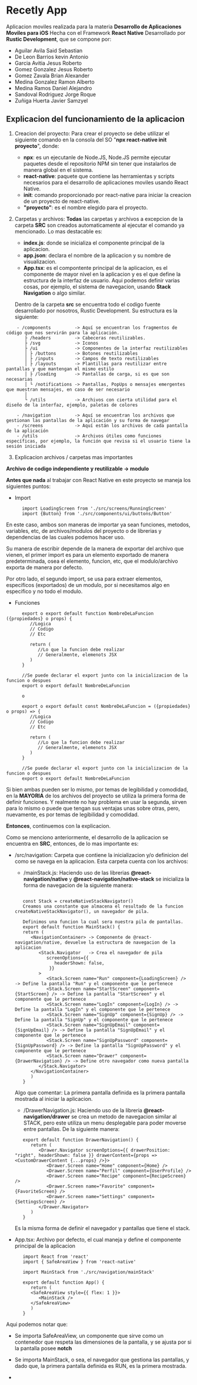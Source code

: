 # Recetly App
Aplicacion moviles realizada para la materia **Desarrollo de Aplicaciones Moviles para iOS**
Hecha con el Framework **React Native**
Desarrollado por **Rustic Development**, que se compone por:

- Aguilar Avila Said Sebastian
- De Leon Barrios kevin Antonio
- Garcia Avitia Jesus Roberto
- Gomez Gonzalez Jesus Roberto
- Gomez Zavala Brian Alexander
- Medina Gonzalez Ramon Alberto
- Medina Ramos Daniel Alejandro
- Sandoval Rodriguez Jorge Roque
- Zuñiga Huerta Javier Samzyel

## Explicacion del funcionamiento de la aplicacion 

1. Creacion del proyecto:
   Para crear el proyecto se debe utilizar el siguiente comando en la consola del SO "**npx react-native init proyecto**", donde:
   
   - **npx**: es un ejecutanle de Node.JS, Node.JS permite ejecutar paquetes desde el repositorio NPM sin tener que instalarlos de manera global en el sistema.
   - **react-native**: paquete que contiene las herramientas y scripts necesarios para el desarrollo de aplicaciones moviles usando React Native.
   - **init**: comando proporcionado por react-native para iniciar la creacion de un proyecto de react-native.
   - **"proyecto"**: es el nombre elegido para el proyecto.

2. Carpetas y archivos:
   **Todas** las carpetas y archivos a excepcion de la carpeta **SRC** son creados automaticamente al ejecutar el comando ya mencionado.
   Lo mas destacable es:
   - **index.js**: donde se inicializa el componente principal de la aplicacion.
   - **app.json**: declara el nombre de la aplicacion y su nombre de visualizacion.
   - **App.tsx**: es el compontente principal de la aplicacion, es el componente de mayor nivel en la aplicacion y es el que define la estructura de la interfaz de usuario. Aqui podemos definir varias cosas, por ejemplo, el sistema de navegacion, usando **Stack Navigation** o algo similar.

   Dentro de la carpeta **src** se encuentra todo el codigo fuente desarrollado por nosotros, Rustic Development.
   Su estructura es la siguiente:
```shell
    - /components         -> Aquí se encuentran los fragmentos de código que nos servirán para la aplicación.
       ├ /headers         -> Cabeceras reutilizables.
       ├ /svg             -> Iconos
       ├ /ui              -> Componentes de la interfaz reutilizables
       │ ├ /buttons       -> Botones reutilizables
       │ ├ /inputs        -> Campos de texto reutilizables
       │ ├ /layouts       -> Plantillas para reutilizar entre pantallas y que mantengan el mismo estilo
       │ ├ /loading       -> Pantallas de carga, si es que son necesarias
       │ └ /notifications -> Pantallas, PopUps o mensajes emergentes que muestran mensajes, en caso de ser necesario
       │
       └ /utils           -> Archivos con cierta utilidad para el diseño de la interfaz, ejemplo, paletas de colores
         
    - /navigation         -> Aquí se encuentran los archivos que gestionan las pantallas de la aplicación y su forma de navegar
    - /screens            -> Aquí están los archivos de cada pantalla de la aplicación
    - /utils              -> Archivos útiles como funciones específicas, por ejemplo, la función que revisa si el usuario tiene la sesión iniciada
```

3. Explicacion archivos / carpetas mas importantes

**Archivo de codigo independiente y reutilizable -> modulo**

**Antes que nada** al trabajar con React Native en este proyecto se maneja los siguientes puntos:

- Import
```shell 
      import LoadingScreen from './src/screens/RunningScreen'
      import {Button} from './src/components/ui/buttons/Button'
```
   En este caso, ambos son maneras de importar ya sean funciones, metodos, variables, etc, de archivos/modulos del proyecto o de librerias y dependencias de las cuales podemos hacer uso.

   Su manera de escribir depende de la manera de exportar del archivo que vienen, el primer import es para un elemento exportado de manera predeterminada, osea el elemento, funcion, etc, que el modulo/archivo exporta de manera por defecto.

   Por otro lado, el segundo import, se usa para extraer elementos, especificos (exportados) de un modulo, por si necesitamos algo en especifico y no todo el modulo.

- Funciones
```shell 
      export o export default function NombreDeLaFuncion ({propiedades} o props) {
         //Logica
         // Codigo
         // Etc

         return (
            //Lo que la funcion debe realizar
            // Generalmente, elemenots JSX
         )
      }

      //Se puede declarar el export junto con la inicializacion de la funcion o despues
      export o export default NombreDeLaFuncion

      o

      export o export default const NombreDeLaFuncion = ({propiedades} o props) => {
         //Logica
         // Codigo
         // Etc

         return (
            //Lo que la funcion debe realizar
            // Generalmente, elemenots JSX
         )
      }

      //Se puede declarar el export junto con la inicializacion de la funcion o despues
      export o export default NombreDeLaFuncion
```
   Si bien ambas pueden ser lo mismo, por temas de legibilidad y comodidad, en la **MAYORIA** de los archivos del proyecto se utiliza la primera forma de definir funciones. Y realmente no hay problema en usar la segunda, sirven para lo mismo o puede que tengan sus ventajas unas sobre otras, pero, nuevamente, es por temas de legibilidad y comodidad.

   **Entonces**, continuemos con la explicacion.
   
   Como se menciono anteriormente, el desarrollo de la aplicacion se encuentra en **SRC**, entonces, de lo mas importante es:
   - /src/navigation: Carpeta que contiene la inicializacion y/o definicion del como se navega en la aplicacion. Esta carpeta cuenta con los archivos:
      * /mainStack.js: Haciendo uso de las librerias **@react-navigation/native** y **@react-navigation/native-stack** se inicializa la forma de navegacion de la siguiente manera:
      ```shell

         const Stack = createNativeStackNavigator()
         Creamos una constante que almacena el resultado de la funcion createNativeStackNavigator(), un navegador de pila.

         Definimos una funcion la cual sera nuestra pila de pantallas.
         export default function MainStack() {
         return (
            <NavigationContainer> -> Componente de @react-navigation/native, devuelve la estructura de navegacion de la aplicacion
               <Stack.Navigator   -> Crea el navegador de pila
                  screenOptions={{
                     headerShown: false,
                   }}
               >
                  <Stack.Screen name="Run" component={LoadingScreen} />  -> Define la pantalla "Run" y el componente que le pertenece
                  <Stack.Screen name="StartScreen" component={StartScreen} /> -> Define la pantalla "StartScreen" y el componente que le pertenece
                  <Stack.Screen name="LogIn" component={LogIn} /> -> Define la pantalla "LogIn" y el componente que le pertenece
                  <Stack.Screen name="SignUp" component={SignUp} /> -> Define la pantalla "SignUp" y el componente que le pertenece
                  <Stack.Screen name="SignUpEmail" component={SignUpEmail} /> -> Define la pantalla "SignUpEmail" y el componente que le pertenece
                  <Stack.Screen name="SignUpPassword" component={SignUpPassword} /> -> Define la pantalla "SignUpPassword" y el componente que le pertenece
                  <Stack.Screen name="Drawer" component={DrawerNavigation} /> -> Define otro navegador como nueva pantalla
               </Stack.Navigator>
            </NavigationContainer>
            )
         }

      ```
      Algo que comentar: La primera pantalla definida es la primera pantalla mostrada al iniciar la aplicacion.

      * /DrawerNavigation.js: Haciendo uso de la libreria **@react-navigation/drawer** se crea un metodo de navegacion similar al STACK, pero este utiliza un menu desplegable para poder moverse entre pantallas. De la siguiente manera:
      ```shell
         export default function DrawerNavigation() {
            return (
               <Drawer.Navigator screenOptions={{ drawerPosition: "right", headerShown: false }} drawerContent={props => <CustomDrawerContent {...props} />}>
                  <Drawer.Screen name="Home" component={Home} />
                  <Drawer.Screen name="Perfil" component={UserProfile} />
                  <Drawer.Screen name="Recipe" component={RecipeScreen} />
                  <Drawer.Screen name="Favorite" component={FavoriteScreen} />
                  <Drawer.Screen name="Settings" component={SettingsScreen} />
               </Drawer.Navigator>
            )
         }
      ```
      Es la misma forma de definir el navegador y pantallas que tiene el stack.

   - App.tsx: Archivo por defecto, el cual maneja y define el componente principal de la aplicacion
      ```shell
         import React from 'react'
         import { SafeAreaView } from 'react-native'

         import MainStack from './src/navigation/mainStack'

         export default function App() {
            return (
            <SafeAreaView style={{ flex: 1 }}>
               <MainStack />
            </SafeAreaView>
            )
         }
      ```
   Aqui podemos notar que:
   - Se importa SafeAreaView, un componente que sirve como un contenedor que respeta las dimensiones de la pantalla, y se ajusta por si la pantalla posee **notch**
   - Se importa MainStack, o sea, el navegador que gestiona las pantallas, y dado que, la primera pantalla definida es RUN, es la primera mostrada.
   
   - 
